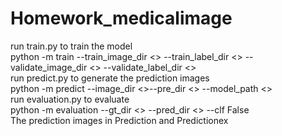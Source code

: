 # Homework_medicalimage
run train.py to train the model  
python -m train --train_image_dir <> --train_label_dir <> --validate_image_dir <> --validate_label_dir <>  
run predict.py to generate the prediction images  
python -m predict --image_dir <>--pre_dir <> --model_path <>  
run evaluation.py to evaluate  
python -m evaluation --gt_dir <> --pred_dir <> --clf False  
The prediction images in Prediction and Predictionex
